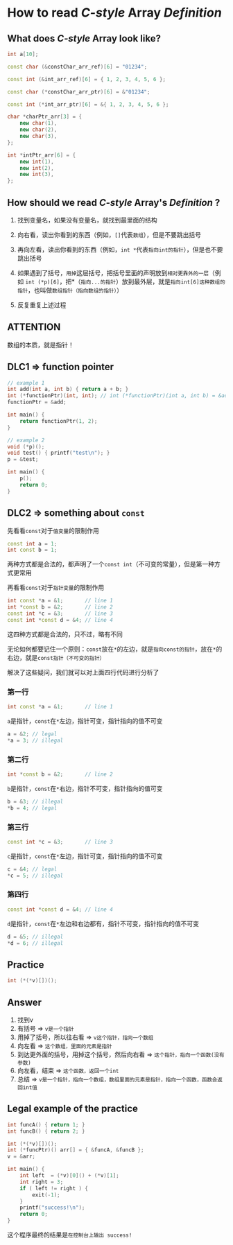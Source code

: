 ﻿# How to read _C-style_ Array _Definition_

## What does _C-style_ Array look like?

```cpp
int a[10];

const char (&constChar_arr_ref)[6] = "01234";

const int (&int_arr_ref)[6] = { 1, 2, 3, 4, 5, 6 };

const char (*constChar_arr_ptr)[6] = &"01234";

const int (*int_arr_ptr)[6] = &{ 1, 2, 3, 4, 5, 6 };

char *charPtr_arr[3] = { 
    new char(1), 
    new char(2), 
    new char(3), 
};

int *intPtr_arr[6] = { 
    new int(1), 
    new int(2), 
    new int(3), 
};
```

## How should we read _C-style_ Array's _Definition_ ?

1. 找到变量名，如果没有变量名，就找到最里面的结构

2. 向右看，读出你看到的东西（例如，`[]`代表`数组`），但是不要跳出括号

3. 再向左看，读出你看到的东西（例如，`int *`代表`指向int的指针`），但是也不要跳出括号

4. 如果遇到了括号，`用掉`这层括号，把括号里面的声明放到`相对更靠外的一层`（例如 `int (*p)[6]`，把*（`指向...的指针`）放到最外层，就是`指向int[6]这种数组的指针`，也叫做`数组指针（指向数组的指针）`）

5. 反复重复上述过程

## ATTENTION

数组的本质，就是指针！

## DLC1 => function pointer

```cpp
// example 1
int add(int a, int b) { return a + b; }
int (*functionPtr)(int, int); // int (*functionPtr)(int a, int b) = &add;
functionPtr = &add;

int main() {
    return functionPtr(1, 2);
}
```

```cpp
// example 2
void (*p)();
void test() { printf("test\n"); }
p = &test;

int main() {
    p();
    return 0;
}
```

## DLC2 => something about `const`

先看看`const`对于`值变量`的限制作用

```cpp
const int a = 1;
int const b = 1;
```

两种方式都是合法的，都声明了一个`const int`（不可变的常量），但是第一种方式更常用

再看看`const`对于`指针变量`的限制作用

```cpp
int const *a = &1;       // line 1
int *const b = &2;       // line 2
const int *c = &3;       // line 3
const int *const d = &4; // line 4
```

这四种方式都是合法的，只不过，略有不同

无论如何都要记住一个原则：`const`放在`*`的左边，就是`指向const的指针`，放在`*`的右边，就是`const指针（不可变的指针）`

解决了这些疑问，我们就可以对上面四行代码进行分析了

### 第一行

```cpp
int const *a = &1;       // line 1
```

`a`是指针，`const`在`*`左边，指针可变，指针指向的值不可变

```cpp
a = &2; // legal
*a = 3; // illegal
```

### 第二行

```cpp
int *const b = &2;       // line 2
```

`b`是指针，`const`在`*`右边，指针不可变，指针指向的值可变

```cpp
b = &3; // illegal
*b = 4; // legal
```

### 第三行

```cpp
const int *c = &3;       // line 3
```

`c`是指针，`const`在`*`左边，指针可变，指针指向的值不可变

```cpp
c = &4; // legal
*c = 5; // illegal
```

### 第四行

```cpp
const int *const d = &4; // line 4
```

`d`是指针，`const`在`*`左边和右边都有，指针不可变，指针指向的值不可变

```cpp
d = &5; // illegal
*d = 6; // illegal
```

## Practice

```cpp
int (*(*v)[])();
```

## Answer

1. 找到v
2. 有括号 => `v是一个指针`
3. 用掉了括号，所以往右看 => `v这个指针，指向一个数组`
4. 向左看 => `这个数组，里面的元素是指针`
5. 到达更外面的括号，用掉这个括号，然后向右看 => `这个指针，指向一个函数(没有参数)`
6. 向左看，结束 => `这个函数，返回一个int`
7. 总结 => `v是一个指针，指向一个数组，数组里面的元素是指针，指向一个函数，函数会返回int值`

## Legal example of the practice

```cpp
int funcA() { return 1; }
int funcB() { return 2; }

int (*(*v)[])();
int (*funcPtr)() arr[] = { &funcA, &funcB };
v = &arr;

int main() {
    int left  = (*v)[0]() + (*v)[1];
    int right = 3;
    if ( left != right ) {
        exit(-1);
    }
    printf("success!\n");
    return 0;
}
```

这个程序最终的结果是`在控制台上输出 success!`
